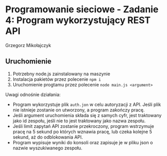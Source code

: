 # Programowanie sieciowe - Zadanie 4: Program wykorzystujący REST API

Grzegorz Mikołajczyk

## Uruchomienie

1. Potrzebny node.js zainstalowany na maszynie
2. Instalacja pakietów przez polecenie `npm i`
3. Uruchomienie progtamu przez polecenie `node main.js <argument>`

Uwagi odnośnie działania:
- Program wykorzystuje plik `auth.jon` w celu autoryzacji z API. Jeśli plik nie istnieje zostanie on utworzony, a program zakończy pracę.
- Jeśli argument uruchomienia składa się z samych cyfr, jest traktowany jako id zespołu, jeśli nie to jest traktowany jako nazwa zespołu.
- Jeśli limit zapytań API zostanie przekroczony, program wstrzymuje pracę na 5 sekund po których wznawia pracę, lub czeka kolejne 5 sekund, aż do odblokowania API.
- Program wypisuje wyniki do konsoli oraz zapisuje je w pliku json o nazwie wyszukiwanego zespołu.